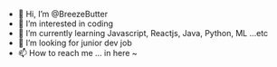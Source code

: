 - 👋 Hi, I’m @BreezeButter
- 👀 I’m interested in coding
- 🌱 I’m currently learning  Javascript, Reactjs, Java, Python, ML  ...etc
- 💞️ I’m looking for junior dev job 
- 📫 How to reach me ... in here ~

<!---
BreezeButter/BreezeButter is a ✨ special ✨ repository because its `README.md` (this file) appears on your GitHub profile.
You can click the Preview link to take a look at your changes.
--->
